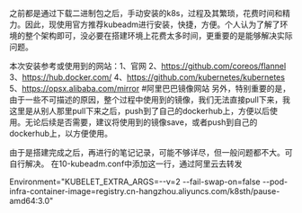 之前都是通过下载二进制包之后，手动安装的k8s，过程及其繁琐，花费时间和精力。因此，现使用官方推荐kubeadm进行安装，快捷，方便。个人认为了解了环境的整个架构即可，没必要在搭建环境上花费太多时间，更重要的是能够解决实际问题。

本次安装参考或使用到的网站：1、官网
                          2、https://github.com/coreos/flannel
                          3、https://hub.docker.com/
                          4、https://github.com/kubernetes/kubernetes
                          5、https://opsx.alibaba.com/mirror #阿里巴巴镜像网站
 另外，特别重要的是，由于一些不可描述的原因，整个过程中使用到的镜像，我们无法直接pull下来，我这里是从别人那里pull下来之后，push到了自己的dockerhub上，方便以后使用。无论后续是否需要，建议将使用到的镜像save，或者push到自己的dockerhub上，以方便使用。
 
 
 由于是搭建完成之后，再进行的笔记记录，可能不够详尽，但一般问题都不大。可自行解决。
在10-kubeadm.conf中添加这一行，通过阿里云去转发

Environment="KUBELET_EXTRA_ARGS=--v=2 --fail-swap-on=false --pod-infra-container-image=registry.cn-hangzhou.aliyuncs.com/k8sth/pause-amd64:3.0"
